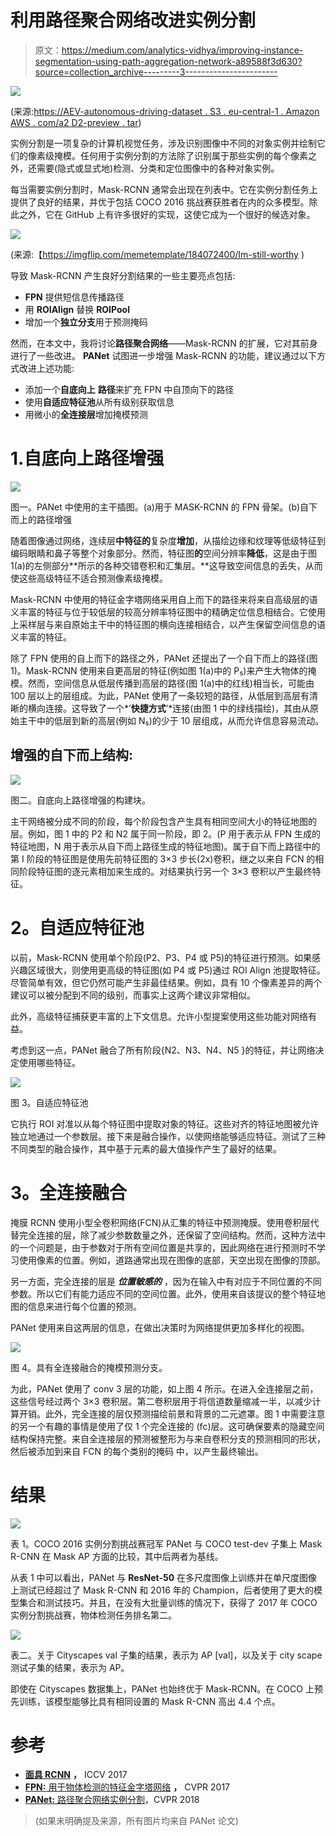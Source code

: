 # 利用路径聚合网络改进实例分割

> 原文：<https://medium.com/analytics-vidhya/improving-instance-segmentation-using-path-aggregation-network-a89588f3d630?source=collection_archive---------3----------------------->

![](img/a1378c7ee9f48a2a248ee991cac882eb.png)

(来源:[https://AEV-autonomous-driving-dataset . S3 . eu-central-1 . Amazon AWS . com/a2 D2-preview . tar](https://aev-autonomous-driving-dataset.s3.eu-central-1.amazonaws.com/a2d2-preview.tar))

实例分割是一项复杂的计算机视觉任务，涉及识别图像中不同的对象实例并绘制它们的像素级掩模。任何用于实例分割的方法除了识别属于那些实例的每个像素之外，还需要(隐式或显式地)检测、分类和定位图像中的各种对象实例。

每当需要实例分割时，Mask-RCNN 通常会出现在列表中。它在实例分割任务上提供了良好的结果，并优于包括 COCO 2016 挑战赛获胜者在内的众多模型。除此之外，它在 GitHub 上有许多很好的实现，这使它成为一个很好的候选对象。

![](img/4fccbdd1ee7803022617c7c9337b2b9b.png)

(来源:【https://imgflip.com/memetemplate/184072400/Im-still-worthy )

导致 Mask-RCNN 产生良好分割结果的一些主要亮点包括:

*   **FPN** 提供短信息传播路径
*   用 **ROIAlign** 替换 **ROIPool**
*   增加一个**独立分支**用于预测掩码

然而，在本文中，我将讨论**路径聚合网络**——Mask-RCNN 的扩展，它对其前身进行了一些改进。 **PANet** 试图进一步增强 Mask-RCNN 的功能，建议通过以下方式改进上述功能:

*   添加一个**自底向上** **路径**来扩充 FPN 中自顶向下的路径
*   使用**自适应特征池**从所有级别获取信息
*   用微小的**全连接层**增加掩模预测

# 1.自底向上路径增强

![](img/f3029637425ca1c2a045f64655169eb3.png)

图一。PANet 中使用的主干插图。(a)用于 MASK-RCNN 的 FPN 骨架。(b)自下而上的路径增强

随着图像通过网络，连续层**中特征的**复杂度**增加**，从描绘边缘和纹理等低级特征到编码眼睛和鼻子等整个对象部分。然而，特征图**的**空间分辨率**降低**，这是由于图 1(a)的左侧部分**所示的各种交错卷积和汇集层。**这导致空间信息的丢失，从而使这些高级特征不适合预测像素级掩模。

Mask-RCNN 中使用的特征金字塔网络采用自上而下的路径来将来自高级层的语义丰富的特征与位于较低层的较高分辨率特征图中的精确定位信息相结合。它使用上采样层与来自原始主干中的特征图的横向连接相结合，以产生保留空间信息的语义丰富的特征。

除了 FPN 使用的自上而下的路径之外，PANet 还提出了一个自下而上的路径(图 1)。Mask-RCNN 使用来自更高层的特征(例如图 1(a)中的 P₅)来产生大物体的掩模。然而，空间信息从低层传播到高层的路径(图 1(a)中的红线)相当长，可能由 100 层以上的层组成。为此，PANet 使用了一条较短的路径，从低层到高层有清晰的横向连接。这导致了一个*’****快捷方式****’*连接(由图 1 中的绿线描绘)，其由从原始主干中的低层到新的高层(例如 N₅)的少于 10 层组成，从而允许信息容易流动。

## **增强的自下而上结构:**

![](img/aaf23a45ed8d81f589b05e8519671b80.png)

图二。自底向上路径增强的构建块。

主干网络被分成不同的阶段，每个阶段包含产生具有相同空间大小的特征地图的层。例如，图 1 中的 P2 和 N2 属于同一阶段，即 2。(P 用于表示从 FPN 生成的特征地图，N 用于表示从自下而上路径生成的特征地图)。属于自下而上路径中的第 I 阶段的特征图是使用先前特征图的 3×3 步长(2x)卷积，继之以来自 FCN 的相同阶段特征图的逐元素相加来生成的。对结果执行另一个 3×3 卷积以产生最终特征。

# **2。自适应特征池**

以前，Mask-RCNN 使用单个阶段(P2、P3、P4 或 P5)的特征进行预测。如果感兴趣区域很大，则使用更高级的特征图(如 P4 或 P5)通过 ROI Align 池提取特征。尽管简单有效，但它仍然可能产生非最佳结果。例如，具有 10 个像素差异的两个建议可以被分配到不同的级别，而事实上这两个建议非常相似。

此外，高级特征捕获更丰富的上下文信息。允许小型提案使用这些功能对网络有益。

考虑到这一点，PANet 融合了所有阶段{N2、N3、N4、N5 }的特征，并让网络决定使用哪些特征。

![](img/42c6370eb47e7fa53b2da1a583da26cb.png)

图 3。自适应特征池

它执行 ROI 对准以从每个特征图中提取对象的特征。这些对齐的特征地图被允许独立地通过一个参数层。接下来是融合操作，以使网络能够适应特征。测试了三种不同类型的融合操作，其中基于元素的最大值操作产生了最好的结果。

# **3。全连接融合**

掩膜 RCNN 使用小型全卷积网络(FCN)从汇集的特征中预测掩膜。使用卷积层代替完全连接的层，除了减少参数数量之外，还保留了空间结构。然而，这种方法中的一个问题是，由于参数对于所有空间位置是共享的，因此网络在进行预测时不学习使用像素的位置。例如，道路通常出现在图像的底部，天空出现在图像的顶部。

另一方面，完全连接的层是 ***位置敏感的*** ，因为在输入中有对应于不同位置的不同参数。所以它们有能力适应不同的空间位置。此外，使用来自该提议的整个特征地图的信息来进行每个位置的预测。

PANet 使用来自这两层的信息，在做出决策时为网络提供更加多样化的视图。

![](img/94d2d70d9084fa741d7dd56a1abb9ddf.png)

图 4。具有全连接融合的掩模预测分支。

为此，PANet 使用了 conv 3 层的功能，如上图 4 所示。在进入全连接层之前，这些信号经过两个 3×3 卷积层。第二卷积层用于将信道数量缩减一半，以减少计算开销。此外，完全连接的层仅预测描绘前景和背景的二元遮罩。图 1 中需要注意的另一个有趣的事情是使用了仅 1 个完全连接的 (fc)层。这可确保要素的隐藏空间结构保持完整。来自全连接层的预测被整形为与来自卷积分支的预测相同的形状，然后被添加到来自 FCN 的每个类别的掩码
中，以产生最终输出。

# 结果

![](img/e78d62e6d59d83105580502bfb7876ab.png)

表 1。COCO 2016 实例分割挑战赛冠军 PANet 与 COCO test-dev 子集上 Mask R-CNN 在 Mask AP 方面的比较，其中后两者为基线。

从表 1 中可以看出，PANet 与 **ResNet-50** 在多尺度图像上训练并在单尺度图像上测试已经超过了 Mask R-CNN 和 2016 年的 Champion，后者使用了更大的模型集合和测试技巧。并且，在没有大批量训练的情况下，获得了 2017 年 COCO 实例分割挑战赛，物体检测任务排名第二。

![](img/af99c7eff623744339a2d68be4960419.png)

表二。关于 Cityscapes val 子集的结果，表示为 AP [val]，以及关于 city scape 测试子集的结果，表示为 AP。

即使在 Cityscapes 数据集上，PANet 也始终优于 Mask-RCNN。在 COCO 上预先训练，该模型能够比具有相同设置的 Mask R-CNN 高出 4.4 个点。

# 参考

*   [**面具 RCNN**](http://openaccess.thecvf.com/content_iccv_2017/html/He_Mask_R-CNN_ICCV_2017_paper.html) **，** ICCV 2017
*   [**FPN:** 用于物体检测的特征金字塔网络](http://openaccess.thecvf.com/content_cvpr_2017/html/Lin_Feature_Pyramid_Networks_CVPR_2017_paper.html) **，** CVPR 2017
*   [**PANet:** 路径聚合网络实例分割](http://openaccess.thecvf.com/content_cvpr_2018/html/Liu_Path_Aggregation_Network_CVPR_2018_paper.html)，CVPR 2018

> (如果未明确提及来源，所有图片均来自 PANet 论文)